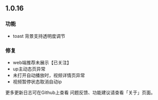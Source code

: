 ## 1.0.16


### 功能
+ toast 背景支持透明度调节

### 修复
+ web端推荐未展示【已关注】
+ up主动态页异常
+ 未打开自动播放时，视频详情页异常
+ 视频暂停状态取消自动ip


更多更新日志可在Github上查看
问题反馈、功能建议请查看「关于」页面。
